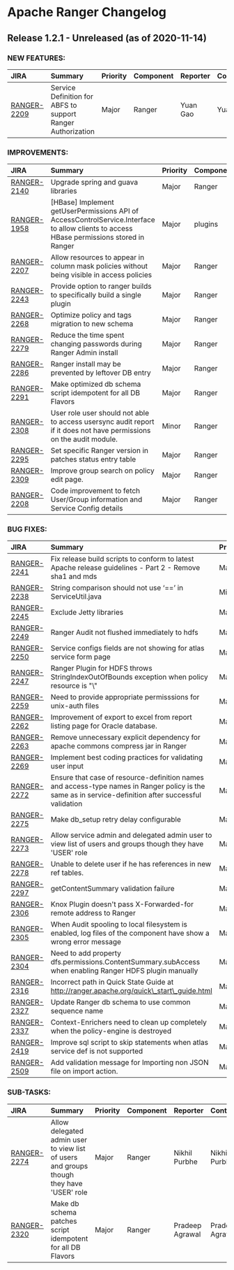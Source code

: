 
<!---
# Licensed to the Apache Software Foundation (ASF) under one
# or more contributor license agreements.  See the NOTICE file
# distributed with this work for additional information
# regarding copyright ownership.  The ASF licenses this file
# to you under the Apache License, Version 2.0 (the
# "License"); you may not use this file except in compliance
# with the License.  You may obtain a copy of the License at
#
#     http://www.apache.org/licenses/LICENSE-2.0
#
# Unless required by applicable law or agreed to in writing, software
# distributed under the License is distributed on an "AS IS" BASIS,
# WITHOUT WARRANTIES OR CONDITIONS OF ANY KIND, either express or implied.
# See the License for the specific language governing permissions and
# limitations under the License.
-->
# Apache Ranger Changelog

## Release 1.2.1 - Unreleased (as of 2020-11-14)



### NEW FEATURES:

| JIRA | Summary | Priority | Component | Reporter | Contributor |
|:---- |:---- | :--- |:---- |:---- |:---- |
| [RANGER-2209](https://issues.apache.org/jira/browse/RANGER-2209) | Service Definition for ABFS to support Ranger Authorization |  Major | Ranger | Yuan Gao | Yuan Gao |


### IMPROVEMENTS:

| JIRA | Summary | Priority | Component | Reporter | Contributor |
|:---- |:---- | :--- |:---- |:---- |:---- |
| [RANGER-2140](https://issues.apache.org/jira/browse/RANGER-2140) | Upgrade spring and guava libraries |  Major | Ranger | Pradeep Agrawal | Pradeep Agrawal |
| [RANGER-1958](https://issues.apache.org/jira/browse/RANGER-1958) | [HBase] Implement getUserPermissions API of AccessControlService.Interface to allow clients to access HBase permissions stored in Ranger |  Major | plugins | Ankit Singhal | Ankit Singhal |
| [RANGER-2207](https://issues.apache.org/jira/browse/RANGER-2207) | Allow resources to appear in column mask policies without being visible in access policies |  Major | Ranger | Eric Alton | Nitin Galave |
| [RANGER-2243](https://issues.apache.org/jira/browse/RANGER-2243) | Provide option to ranger builds to specifically build a single plugin |  Major | Ranger | Sailaja Polavarapu | Sailaja Polavarapu |
| [RANGER-2268](https://issues.apache.org/jira/browse/RANGER-2268) | Optimize policy and tags migration to new schema |  Major | Ranger | Abhay Kulkarni | Abhay Kulkarni |
| [RANGER-2279](https://issues.apache.org/jira/browse/RANGER-2279) | Reduce the time spent changing passwords during Ranger Admin install |  Major | Ranger | Pradeep Agrawal | Pradeep Agrawal |
| [RANGER-2286](https://issues.apache.org/jira/browse/RANGER-2286) | Ranger install may be prevented by leftover DB entry |  Major | Ranger | Pradeep Agrawal | Pradeep Agrawal |
| [RANGER-2291](https://issues.apache.org/jira/browse/RANGER-2291) | Make optimized db schema script idempotent for all DB Flavors |  Major | Ranger | Pradeep Agrawal | Pradeep Agrawal |
| [RANGER-2308](https://issues.apache.org/jira/browse/RANGER-2308) | User role user should not able to access usersync audit report if it does not have permissions on the audit module. |  Minor | Ranger | Pradeep Agrawal | Pradeep Agrawal |
| [RANGER-2295](https://issues.apache.org/jira/browse/RANGER-2295) | Set specific Ranger version in patches status entry table |  Major | Ranger | Pradeep Agrawal | Pradeep Agrawal |
| [RANGER-2309](https://issues.apache.org/jira/browse/RANGER-2309) | Improve group search on policy edit page. |  Major | Ranger | Nikhil Purbhe | Nikhil Purbhe |
| [RANGER-2208](https://issues.apache.org/jira/browse/RANGER-2208) | Code improvement to fetch User/Group information and Service Config details |  Major | Ranger | Bhavik Patel | Bhavik Patel |


### BUG FIXES:

| JIRA | Summary | Priority | Component | Reporter | Contributor |
|:---- |:---- | :--- |:---- |:---- |:---- |
| [RANGER-2241](https://issues.apache.org/jira/browse/RANGER-2241) | Fix release build scripts to conform to latest Apache release guidelines - Part 2 - Remove sha1 and mds |  Major | Ranger | Colm O hEigeartaigh | Velmurugan Periasamy |
| [RANGER-2238](https://issues.apache.org/jira/browse/RANGER-2238) | String comparison should not use ‘==’ in ServiceUtil.java |  Minor | admin | Qiang Zhang | Qiang Zhang |
| [RANGER-2245](https://issues.apache.org/jira/browse/RANGER-2245) | Exclude Jetty libraries |  Major | Ranger | Pradeep Agrawal | Pradeep Agrawal |
| [RANGER-2249](https://issues.apache.org/jira/browse/RANGER-2249) | Ranger Audit  not flushed immediately to hdfs |  Major | Ranger | Ramesh Mani | Ramesh Mani |
| [RANGER-2250](https://issues.apache.org/jira/browse/RANGER-2250) | Service configs  fields are not showing for atlas service form page |  Major | Ranger | Nitin Galave | Nitin Galave |
| [RANGER-2247](https://issues.apache.org/jira/browse/RANGER-2247) | Ranger Plugin for HDFS throws StringIndexOutOfBounds exception when policy resource is "\\" |  Major | Ranger | Abhay Kulkarni | Abhay Kulkarni |
| [RANGER-2259](https://issues.apache.org/jira/browse/RANGER-2259) | Need to provide appropriate permisssions for unix-auth files |  Major | Ranger | Vishal Suvagia | Vishal Suvagia |
| [RANGER-2262](https://issues.apache.org/jira/browse/RANGER-2262) | Improvement of export to excel from report listing page for Oracle database. |  Major | Ranger | Harshal Chavan | Nikhil Purbhe |
| [RANGER-2263](https://issues.apache.org/jira/browse/RANGER-2263) | Remove unnecessary explicit dependency for apache commons compress jar in Ranger |  Major | Ranger | Sailaja Polavarapu | Sailaja Polavarapu |
| [RANGER-2269](https://issues.apache.org/jira/browse/RANGER-2269) | Implement best coding practices for validating user input |  Major | Ranger | Nikhil Purbhe | Nikhil Purbhe |
| [RANGER-2272](https://issues.apache.org/jira/browse/RANGER-2272) | Ensure that case of resource-definition names and access-type names in Ranger policy is the same as in service-definition after successful validation |  Major | Ranger | Abhay Kulkarni | Abhay Kulkarni |
| [RANGER-2275](https://issues.apache.org/jira/browse/RANGER-2275) | Make db\_setup retry delay configurable |  Major | Ranger | Pradeep Agrawal | Pradeep Agrawal |
| [RANGER-2273](https://issues.apache.org/jira/browse/RANGER-2273) | Allow service admin and delegated admin user to view list of users and groups though they have 'USER' role |  Major | Ranger | Pradeep Agrawal | Nikhil Purbhe |
| [RANGER-2278](https://issues.apache.org/jira/browse/RANGER-2278) | Unable to delete user if he has references in new ref tables. |  Major | Ranger | Pradeep Agrawal | Pradeep Agrawal |
| [RANGER-2297](https://issues.apache.org/jira/browse/RANGER-2297) | getContentSummary validation failure |  Major | Ranger | Abhay Kulkarni | Abhay Kulkarni |
| [RANGER-2306](https://issues.apache.org/jira/browse/RANGER-2306) | Knox Plugin doesn't pass X-Forwarded-for remote address to Ranger |  Major | plugins | Vipin Rathor |  |
| [RANGER-2305](https://issues.apache.org/jira/browse/RANGER-2305) | When Audit spooling to local filesystem is enabled, log files of the component have show a wrong error message |  Major | Ranger | Ramesh Mani | Ramesh Mani |
| [RANGER-2304](https://issues.apache.org/jira/browse/RANGER-2304) | Need to add property dfs.permissions.ContentSummary.subAccess when enabling Ranger HDFS plugin manually |  Major | Ranger | Vishal Suvagia | Vishal Suvagia |
| [RANGER-2316](https://issues.apache.org/jira/browse/RANGER-2316) | Incorrect path in Quick State Guide at http://ranger.apache.org/quick\_start\_guide.html |  Major | documentation | Selvamohan Neethiraj | Selvamohan Neethiraj |
| [RANGER-2327](https://issues.apache.org/jira/browse/RANGER-2327) | Update Ranger db schema to use common sequence name |  Major | Ranger | Pradeep Agrawal | Pradeep Agrawal |
| [RANGER-2337](https://issues.apache.org/jira/browse/RANGER-2337) | Context-Enrichers need to clean up completely when the policy-engine is destroyed |  Major | Ranger | Abhay Kulkarni | Abhay Kulkarni |
| [RANGER-2419](https://issues.apache.org/jira/browse/RANGER-2419) | Improve sql script to skip statements when atlas service def is not supported |  Major | Ranger | Pradeep Agrawal | Pradeep Agrawal |
| [RANGER-2509](https://issues.apache.org/jira/browse/RANGER-2509) | Add validation message for Importing non JSON file on import action. |  Major | Ranger | Nitin Galave | Nitin Galave |


### SUB-TASKS:

| JIRA | Summary | Priority | Component | Reporter | Contributor |
|:---- |:---- | :--- |:---- |:---- |:---- |
| [RANGER-2274](https://issues.apache.org/jira/browse/RANGER-2274) | Allow delegated admin user to view list of users and groups though they have 'USER' role |  Major | Ranger | Nikhil Purbhe | Nikhil Purbhe |
| [RANGER-2320](https://issues.apache.org/jira/browse/RANGER-2320) | Make db schema patches script idempotent for all DB Flavors |  Major | Ranger | Pradeep Agrawal | Pradeep Agrawal |


